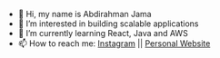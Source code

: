 - 👋 Hi, my name is Abdirahman Jama 
- 👀 I’m interested in building scalable applications 
- 🌱 I’m currently learning React, Java and AWS
- 📫 How to reach me: [Instagram](https://www.instagram.com/abdirahmancodes) || [Personal Website](http://www.abdirahmanjama.io) 
<!---
abdirahmanjama/abdirahmanjama is a ✨ special ✨ repository because its `README.md` (this file) appears on your GitHub profile.
You can click the Preview link to take a look at your changes.
--->

